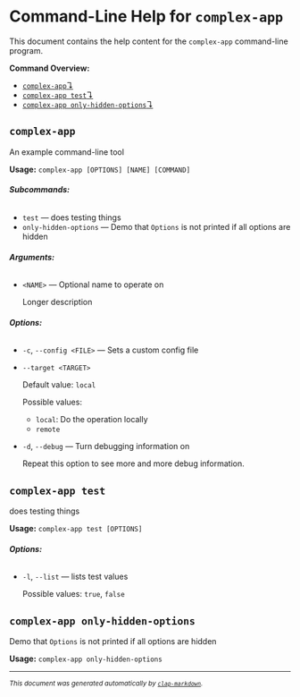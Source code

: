 # Command-Line Help for `complex-app`

This document contains the help content for the `complex-app` command-line program.

**Command Overview:**

* [`complex-app`↴](#complex-app)
* [`complex-app test`↴](#complex-app-test)
* [`complex-app only-hidden-options`↴](#complex-app-only-hidden-options)

## `complex-app`

An example command-line tool

**Usage:** `complex-app [OPTIONS] [NAME] [COMMAND]`

###### **Subcommands:**

* `test` — does testing things
* `only-hidden-options` — Demo that `Options` is not printed if all options are hidden

###### **Arguments:**

* `<NAME>` — Optional name to operate on

   Longer description

###### **Options:**

* `-c`, `--config <FILE>` — Sets a custom config file
* `--target <TARGET>`

  Default value: `local`

  Possible values:
  - `local`:
    Do the operation locally
  - `remote`

* `-d`, `--debug` — Turn debugging information on

   Repeat this option to see more and more debug information.



## `complex-app test`

does testing things

**Usage:** `complex-app test [OPTIONS]`

###### **Options:**

* `-l`, `--list` — lists test values

  Possible values: `true`, `false`




## `complex-app only-hidden-options`

Demo that `Options` is not printed if all options are hidden

**Usage:** `complex-app only-hidden-options`



<hr/>

<small><i>
    This document was generated automatically by
    <a href="https://crates.io/crates/clap-markdown"><code>clap-markdown</code></a>.
</i></small>
